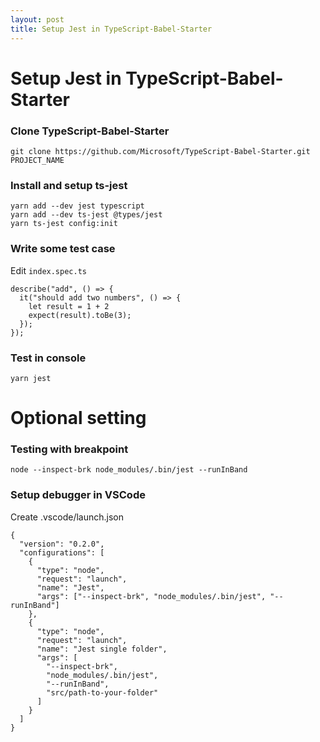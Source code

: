 ```yaml
---
layout: post
title: Setup Jest in TypeScript-Babel-Starter
---
```

# Setup Jest in TypeScript-Babel-Starter

### Clone TypeScript-Babel-Starter
```
git clone https://github.com/Microsoft/TypeScript-Babel-Starter.git PROJECT_NAME
```

### Install and setup ts-jest
```
yarn add --dev jest typescript
yarn add --dev ts-jest @types/jest
yarn ts-jest config:init
```

### Write some test case
Edit `index.spec.ts`
```
describe("add", () => {
  it("should add two numbers", () => {
    let result = 1 + 2
    expect(result).toBe(3);
  });
});
```

### Test in console
```
yarn jest
```

# Optional setting

### Testing with breakpoint
```
node --inspect-brk node_modules/.bin/jest --runInBand
```

### Setup debugger in VSCode
Create .vscode/launch.json
```
{
  "version": "0.2.0",
  "configurations": [
    {
      "type": "node",
      "request": "launch",
      "name": "Jest",
      "args": ["--inspect-brk", "node_modules/.bin/jest", "--runInBand"]
    },
    {
      "type": "node",
      "request": "launch",
      "name": "Jest single folder",
      "args": [
        "--inspect-brk",
        "node_modules/.bin/jest",
        "--runInBand",
        "src/path-to-your-folder"
      ]
    }
  ]
}
```
